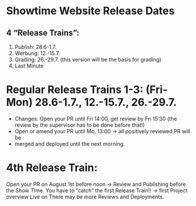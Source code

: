 # Showtime Website Release Dates


## 4 “Release Trains”: 

1. Publish: 28.6-1.7.
2. Werbung: 12.-15.7. 
3. Grading: 26.-29.7. (this version will be the basis for grading)
4. Last Minute


# Regular Release Trains 1-3: (Fri-Mon) 28.6-1.7., 12.-15.7., 26.-29.7.
- Changes: Open your PR until Fri 14:00, get review by Fri 15:30 (the review by the
 supervisor has to be done before that!)
- Open or amend your PR until Mo, 13:00 -> all positively reviewed PR will be
- merged and deployed until the next morning.

# 4th Release Train: 
Open your PR on August 1st before noon -> Review and Publishing before the Show Time.
You have to “catch” the first Release Train!! -> first Project overview Live on There may be more Reviews and Deployments.